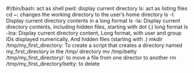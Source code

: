 #!/bin/bash: act as shell
pwd: display current directory
ls: act as listing files
cd ~: changes the working directory to the user’s home directory
ls -l: Display current directory contents in a long format
ls -la: Display current directory contents, including hidden files, starting with dot (.) long format
ls -lna: Display current directory content, Long format, with user and group IDs displayed numerically, And hidden files (starting with .)
mkdir /tmp/my_first_directory: To create a script that creates a directory named my_first_directory in the /tmp/ directory
mv /tmp/betty /tmp/my_first_directory/: to move a file from one director to another
rm /tmp/my_first_directory/betty: to delete
